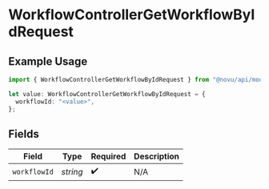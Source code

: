 # WorkflowControllerGetWorkflowByIdRequest

## Example Usage

```typescript
import { WorkflowControllerGetWorkflowByIdRequest } from "@novu/api/models/operations";

let value: WorkflowControllerGetWorkflowByIdRequest = {
  workflowId: "<value>",
};
```

## Fields

| Field              | Type               | Required           | Description        |
| ------------------ | ------------------ | ------------------ | ------------------ |
| `workflowId`       | *string*           | :heavy_check_mark: | N/A                |